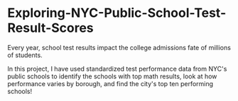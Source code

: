 # Exploring-NYC-Public-School-Test-Result-Scores

Every year, school test results impact the college admissions fate of millions of students.

In this project, I have used standardized test performance data from NYC's public schools to identify the schools with top math results, look at how performance varies by borough, and find the city's top ten performing schools!
